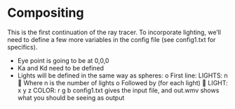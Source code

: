 # Compositing

This is the first continuation of the ray tracer.
To incorporate lighting, we’ll need to define a few more variables in the config file (see config1.txt for specifics).
-	Eye point is going to be at 0,0,0
-	Ka and Kd need to be defined
-	Lights will be defined in the same way as spheres:
o	First line: LIGHTS: n
	Where n is the number of lights
o	Followed by (for each light)
	LIGHT: x y z
      COLOR: r g b
config1.txt gives the input file, and out.wmv shows what you should be seeing as output
